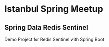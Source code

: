 # Istanbul Spring Meetup
## Spring Data Redis Sentinel

Demo Project for Redis Sentinel with Spring Boot
